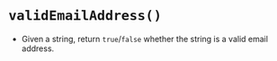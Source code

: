 `validEmailAddress()`
===================================

* Given a string, return `true`/`false` whether the string is a valid email address.
